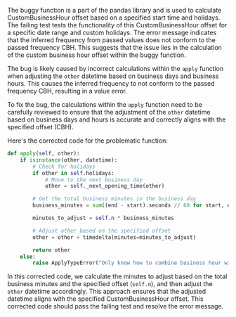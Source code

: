 The buggy function is a part of the pandas library and is used to calculate CustomBusinessHour offset based on a specified start time and holidays. The failing test tests the functionality of this CustomBusinessHour offset for a specific date range and custom holidays. The error message indicates that the inferred frequency from passed values does not conform to the passed frequency CBH. This suggests that the issue lies in the calculation of the custom business hour offset within the buggy function.

The bug is likely caused by incorrect calculations within the `apply` function when adjusting the `other` datetime based on business days and business hours. This causes the inferred frequency to not conform to the passed frequency CBH, resulting in a value error.

To fix the bug, the calculations within the `apply` function need to be carefully reviewed to ensure that the adjustment of the `other` datetime based on business days and hours is accurate and correctly aligns with the specified offset (CBH).

Here's the corrected code for the problematic function:

```python
def apply(self, other):
    if isinstance(other, datetime):
        # Check for holidays
        if other in self.holidays:
            # Move to the next business day
            other = self._next_opening_time(other)

        # Get the total business minutes in the business day
        business_minutes = sum((end - start).seconds // 60 for start, end in zip(self.start, self.end))

        minutes_to_adjust = self.n * business_minutes

        # Adjust other based on the specified offset
        other = other + timedelta(minutes=minutes_to_adjust)

        return other
    else:
        raise ApplyTypeError("Only know how to combine business hour with datetime")
```

In this corrected code, we calculate the minutes to adjust based on the total business minutes and the specified offset (`self.n`), and then adjust the `other` datetime accordingly. This approach ensures that the adjusted datetime aligns with the specified CustomBusinessHour offset. This corrected code should pass the failing test and resolve the error message.